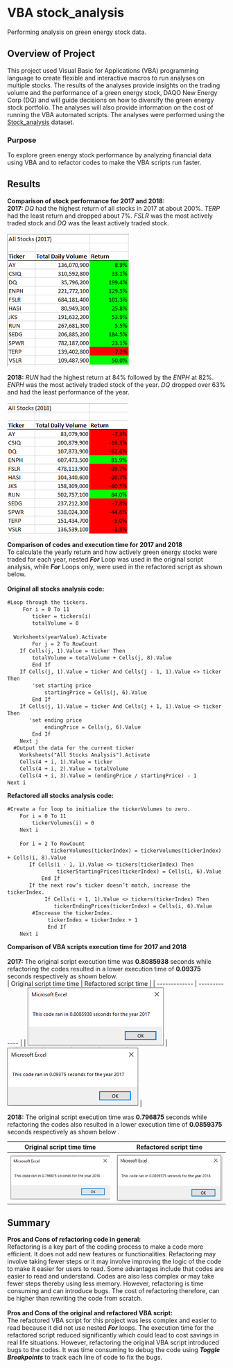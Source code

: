# VBA stock_analysis
Performing analysis on green energy stock data.

## Overview of Project
This project used Visual Basic for Applications (VBA) programming language to create flexible and interactive macros to run analyses on multiple stocks. The results of the analyses provide insights on the trading volume and the performance of a green energy stock, DAQO New Energy Corp (DQ) and will guide decisions on how to diversify the green energy stock portfolio. The analyses will also provide information on the cost of running the VBA automated scripts. The analyses were performed using the [Stock_analysis](https://github.com/aobasuyi/stock_analysis/blob/main/VBA_Challenge.xlsm) dataset.

### Purpose
To explore green energy stock performance by analyzing financial data using VBA and to refactor codes to make the VBA scripts run faster.

## Results

**Comparison of stock performance for 2017 and 2018:**<br />
**2017:** *DQ* had the highest return of all stocks in 2017 at about 200%. *TERP* had the least return and dropped about 7%. *FSLR* was the most actively traded stock and *DQ* was the least actively traded stock.<br /><br /> *![VBA_Challenge 2017](Module%202_Resources/VBA_Challenge_All%20Stocks_2017.png)*<br />

**2018:** *RUN* had the highest return at 84% followed by the *ENPH* at 82%. *ENPH* was the most actively traded stock of the year. *DQ* dropped over 63% and had the least performance of the year. <br /><br />![image](Module%202_Resources/VBA%20Challenge_All%20Stocks_2018.png)
<br />

**Comparison of codes and execution time for 2017 and 2018** <br />
To calculate the yearly return and how actively green energy stocks were traded for each year, nested ***For*** Loop was used in the original script analysis, while ***For*** Loops only, were used in the refactored script as shown below.<br /><br />
**Original all stocks analysis code:**
```
#Loop through the tickers.
     For i = 0 To 11
        ticker = tickers(i)
        totalVolume = 0
        
  Worksheets(yearValue).Activate
        For j = 2 To RowCount
    If Cells(j, 1).Value = ticker Then
    	totalVolume = totalVolume + Cells(j, 8).Value
        End If
    If Cells(j, 1).Value = ticker And Cells(j - 1, 1).Value <> ticker Then
        'set starting price
            startingPrice = Cells(j, 6).Value
        End If
    If Cells(j, 1).Value = ticker And Cells(j + 1, 1).Value <> ticker Then
       'set ending price
            endingPrice = Cells(j, 6).Value
        End If
    Next j
  #Output the data for the current ticker
    Worksheets("All Stocks Analysis").Activate
    Cells(4 + i, 1).Value = ticker
    Cells(4 + i, 2).Value = totalVolume
    Cells(4 + i, 3).Value = (endingPrice / startingPrice) - 1
Next i
```
**Refactored all stocks analysis code:**
```
#Create a for loop to initialize the tickerVolumes to zero.
    For i = 0 To 11
        tickerVolumes(i) = 0
    Next i
        
    For i = 2 To RowCount
              tickerVolumes(tickerIndex) = tickerVolumes(tickerIndex) + Cells(i, 8).Value
       If Cells(i - 1, 1).Value <> tickers(tickerIndex) Then
                tickerStartingPrices(tickerIndex) = Cells(i, 6).Value
           End If
       If the next row’s ticker doesn’t match, increase the tickerIndex.
            If Cells(i + 1, 1).Value <> tickers(tickerIndex) Then
               tickerEndingPrices(tickerIndex) = Cells(i, 6).Value
        #Increase the tickerIndex.
             tickerIndex = tickerIndex + 1
             End If
    Next i
```
**Comparison of VBA scripts execution time for 2017 and 2018** <br /><br />
**2017:** The original script execution time was **0.8085938** seconds while refactoring the codes resulted in a lower execution time of **0.09375** seconds respectively as shown below. <br />
| Original script time time  | Refactored script time |
| ------------- | ------------- |
| ![Original_2017](Module%202_Resources/VBA_Original_2017.png)  | ![Refactored_2017](Module%202_Resources/VBA_Challenge_2017.png)  |

**2018:** The original script execution time was **0.796875** seconds while refactoring the codes also resulted in a lower execution time of **0.0859375** seconds respectively as shown below .<br />

| Original script time time  | Refactored script time |
| ------------- | ------------- |
| ![Original_2018](Module%202_Resources/VBA_Original_2018.png)  | *![Refactored_2018](Module%202_Resources/VBA_Challenge_2018%20.png)*  |

## Summary
**Pros and Cons of refactoring code in general:** <br />
Refactoring is a key part of the coding process to make a code more efficient. It does not add new features or functionalities. Refactoring may involve taking fewer steps or it may involve improving the logic of the code to make it easier for users to read. Some advantages include that codes are easier to read and understand. Codes are also less complex or may take fewer steps thereby using less memory. However, refactoring is time consuming and can introduce bugs. The cost of refactoring therefore, can be higher than rewriting the code from scratch.<br /><br />
**Pros and Cons of the original and refactored VBA script:**<br />
The refactored VBA script for this project was less complex and easier to read because it did not use nested ***For*** loops. The execution time for the refactored script reduced significantly which could lead to cost savings in real life situations. However, refactoring the original VBA script introduced bugs to the codes. It was time consuming to debug the code using ***Toggle Breakpoints*** to track each line of code to fix the bugs.
